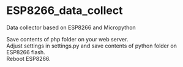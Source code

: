 # ESP8266_data_collect
Data collector based on ESP8266 and Micropython

Save contents of php folder on your web server.<br>
Adjust settings in settings.py and save contents of python folder on ESP8266 flash.<br>
Reboot ESP8266.<br>
